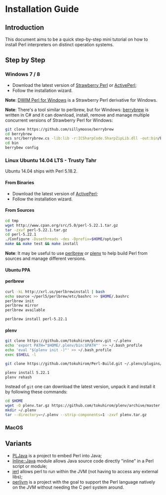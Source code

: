 # Installation Guide

## Introduction

This document aims to be a quick step-by-step mini tutorial on how to install Perl interpreters on distinct operation systems.

## Step by Step

### Windows 7 / 8

- Download the latest version of [Strawberry Perl](http://strawberryperl.com/) or [ActivePerl](http://www.activestate.com/activeperl/downloads);
- Follow the installation wizard.

**Note**: [DWIM Perl for Windows](http://dwimperl.com/windows.html) is a Strawberry Perl derivative for Windows.

**Note**: There's a tool similar to perlbrew, but for Windows: [berrybrew](https://github.com/dnmfarrell/berrybrew) is written in C# and it can download, install, remove and manage multiple concurrent versions of Strawberry Perl for Windows:

```bash
git clone https://github.com/sillymoose/berrybrew
cd berrybrew
mcs src/berrybrew.cs -lib:lib -r:ICSharpCode.SharpZipLib.dll -out:bin/berrybrew.exe
cd bin
berrybew config
```

### Linux Ubuntu 14.04 LTS - Trusty Tahr

Ubuntu 14.04 ships with Perl 5.18.2.

#### From Binaries

- Download the latest version of [ActivePerl](http://www.activestate.com/activeperl/downloads);
- Follow the installation wizard.

#### From Sources

```bash
cd tmp
wget http://www.cpan.org/src/5.0/perl-5.22.1.tar.gz
tar -zxvf perl-5.22.1.tar.gz
cd perl-5.22.1
./Configure -Dusethreads -des -Dprefix=$HOME/opt/perl
make && make test && make install
```

**Note**: It may be useful to use [perlbrew](http://perlbrew.pl/) or [plenv](https://github.com/tokuhirom/plenv) to help build Perl from sources and manage different versions.

#### Ubuntu PPA

#### perlbrew

```bash
curl -kL http://xrl.us/perlbrewinstall | bash
echo source ~/perl5/perlbrew/etc/bashrc >> $HOME/.bashrc
perlbrew init
perlbrew mirror
perlbrew available

perlbrew install perl-5.22.1
```

#### plenv

```bash
git clone https://github.com/tokuhirom/plenv.git ~/.plenv
echo 'export PATH="$HOME/.plenv/bin:$PATH"' >> ~/.bash_profile
echo 'eval "$(plenv init -)"' >> ~/.bash_profile
exec $SHELL -l

git clone https://github.com/tokuhirom/Perl-Build.git ~/.plenv/plugins/perl-build/

plenv install 5.22.1
plenv rehash
```

Instead of ```git``` one can download the latest version, unpack it and install it by following these commands:

```bash
cd $HOME
wget -O plenv.tar.gz https://github.com/tokuhirom/plenv/archive/master.tar.gz
mkdir ~/.plenv
tar --directory=~/.plenv --strip-components=1 -zxvf plenv.tar.gz
```

### MacOS

## Variants

- [PLJava](http://search.cpan.org/~gmpassos/PLJava/) is a project to embed Perl into Java;
- [Inline::Java](http://search.cpan.org/~etj/Inline-Java/) module allows Java source code directly "inline" in a Perl script or module;
- [jerl](https://github.com/mtshomsky/jerl) allows perl to run within the JVM (not having to access any external libs);
- [perljvm](http://www.ebb.org/perljvm/) is a project with the goal to support the Perl language natively on the JVM without needing the C perl system around.
